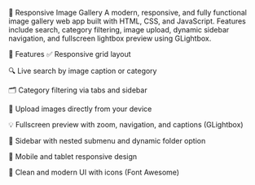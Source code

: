 📸 Responsive Image Gallery
A modern, responsive, and fully functional image gallery web app built with HTML, CSS, and JavaScript. Features include search, category filtering, image upload, dynamic sidebar navigation, and fullscreen lightbox preview using GLightbox.

🚀 Features
✅ Responsive grid layout

🔍 Live search by image caption or category

🗂️ Category filtering via tabs and sidebar

📁 Upload images directly from your device

💡 Fullscreen preview with zoom, navigation, and captions (GLightbox)

📂 Sidebar with nested submenu and dynamic folder option

📱 Mobile and tablet responsive design

🎨 Clean and modern UI with icons (Font Awesome)
